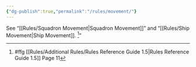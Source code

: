 ```yaml
---
{"dg-publish":true,"permalink":"/rules/movement/"}
---
```


See “[[Rules/Squadron Movement\|Squadron Movement]]” and “[[Rules/Ship Movement\|Ship Movement]]. [^1]”

[^1]: #ffg [[Rules/Additional Rules/Rules Reference Guide 1.5\|Rules Reference Guide 1.5]] Page 11